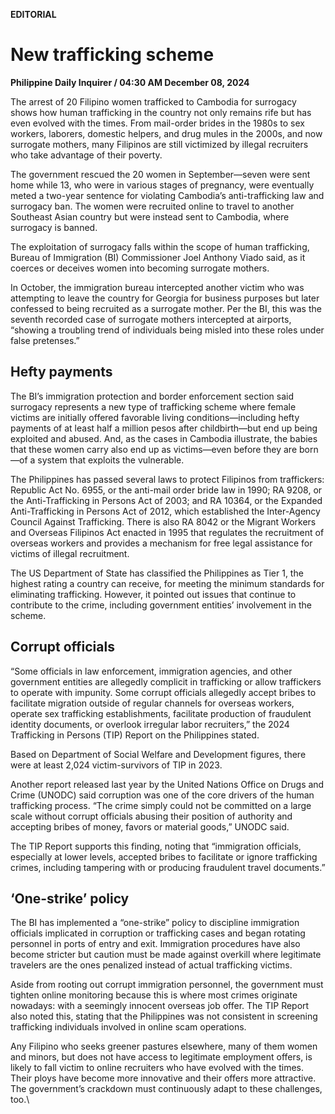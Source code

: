 **EDITORIAL**

# New trafficking scheme

****Philippine Daily Inquirer / 04:30 AM December 08, 2024****

The arrest of 20 Filipino women trafficked to Cambodia for surrogacy shows how human trafficking in the country not only remains rife but has even evolved with the times. From mail-order brides in the 1980s to sex workers, laborers, domestic helpers, and drug mules in the 2000s, and now surrogate mothers, many Filipinos are still victimized by illegal recruiters who take advantage of their poverty.

The government rescued the 20 women in September—seven were sent home while 13, who were in various stages of pregnancy, were eventually meted a two-year sentence for violating Cambodia’s anti-trafficking law and surrogacy ban. The women were recruited online to travel to another Southeast Asian country but were instead sent to Cambodia, where surrogacy is banned.

The exploitation of surrogacy falls within the scope of human trafficking, Bureau of Immigration (BI) Commissioner Joel Anthony Viado said, as it coerces or deceives women into becoming surrogate mothers.

In October, the immigration bureau intercepted another victim who was attempting to leave the country for Georgia for business purposes but later confessed to being recruited as a surrogate mother. Per the BI, this was the seventh recorded case of surrogate mothers intercepted at airports, “showing a troubling trend of individuals being misled into these roles under false pretenses.”

## Hefty payments

The BI’s immigration protection and border enforcement section said surrogacy represents a new type of trafficking scheme where female victims are initially offered favorable living conditions—including hefty payments of at least half a million pesos after childbirth—but end up being exploited and abused. And, as the cases in Cambodia illustrate, the babies that these women carry also end up as victims—even before they are born—of a system that exploits the vulnerable.

The Philippines has passed several laws to protect Filipinos from traffickers: Republic Act No. 6955, or the anti-mail order bride law in 1990; RA 9208, or the Anti-Trafficking in Persons Act of 2003; and RA 10364, or the Expanded Anti-Trafficking in Persons Act of 2012, which established the Inter-Agency Council Against Trafficking. There is also RA 8042 or the Migrant Workers and Overseas Filipinos Act enacted in 1995 that regulates the recruitment of overseas workers and provides a mechanism for free legal assistance for victims of illegal recruitment.

The US Department of State has classified the Philippines as Tier 1, the highest rating a country can receive, for meeting the minimum standards for eliminating trafficking. However, it pointed out issues that continue to contribute to the crime, including government entities’ involvement in the scheme.

## Corrupt officials

“Some officials in law enforcement, immigration agencies, and other government entities are allegedly complicit in trafficking or allow traffickers to operate with impunity. Some corrupt officials allegedly accept bribes to facilitate migration outside of regular channels for overseas workers, operate sex trafficking establishments, facilitate production of fraudulent identity documents, or overlook irregular labor recruiters,” the 2024 Trafficking in Persons (TIP) Report on the Philippines stated.

Based on Department of Social Welfare and Development figures, there were at least 2,024 victim-survivors of TIP in 2023.

Another report released last year by the United Nations Office on Drugs and Crime (UNODC) said corruption was one of the core drivers of the human trafficking process. “The crime simply could not be committed on a large scale without corrupt officials abusing their position of authority and accepting bribes of money, favors or material goods,” UNODC said.

The TIP Report supports this finding, noting that “immigration officials, especially at lower levels, accepted bribes to facilitate or ignore trafficking crimes, including tampering with or producing fraudulent travel documents.”

## ‘One-strike’ policy

The BI has implemented a “one-strike” policy to discipline immigration officials implicated in corruption or trafficking cases and began rotating personnel in ports of entry and exit. Immigration procedures have also become stricter but caution must be made against overkill where legitimate travelers are the ones penalized instead of actual trafficking victims.

Aside from rooting out corrupt immigration personnel, the government must tighten online monitoring because this is where most crimes originate nowadays: with a seemingly innocent overseas job offer. The TIP Report also noted this, stating that the Philippines was not consistent in screening trafficking individuals involved in online scam operations.

Any Filipino who seeks greener pastures elsewhere, many of them women and minors, but does not have access to legitimate employment offers, is likely to fall victim to online recruiters who have evolved with the times. Their ploys have become more innovative and their offers more attractive. The government’s crackdown must continuously adapt to these challenges, too.\